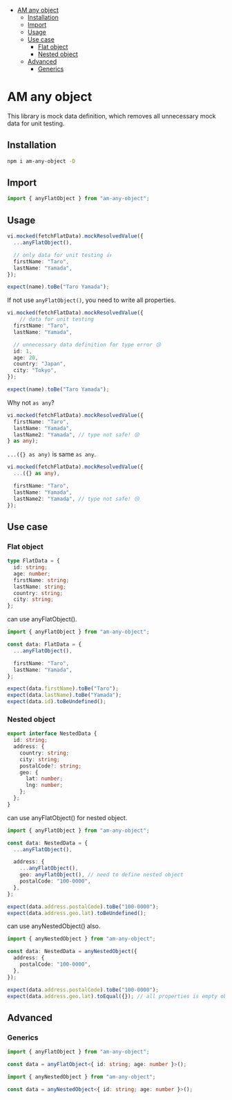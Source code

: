 - [AM any object](#am-any-object)
  - [Installation](#installation)
  - [Import](#import)
  - [Usage](#usage)
  - [Use case](#use-case)
    - [Flat object](#flat-object)
    - [Nested object](#nested-object)
  - [Advanced](#advanced)
    - [Generics](#generics)


# AM any object

This library is mock data definition, which removes all unnecessary mock data for unit testing.

## Installation

```bash
npm i am-any-object -D
```

## Import

```typescript
import { anyFlatObject } from "am-any-object";
```

## Usage

```typescript
vi.mocked(fetchFlatData).mockResolvedValue({
  ...anyFlatObject(),

  // only data for unit testing 👍
  firstName: "Taro",
  lastName: "Yamada",
});

expect(name).toBe("Taro Yamada");
```

If not use `anyFlatObject()`, you need to write all properties.

```typescript
vi.mocked(fetchFlatData).mockResolvedValue({
    // data for unit testing
  firstName: "Taro",
  lastName: "Yamada",

  // unnecessary data definition for type error 😢
  id: 1,
  age: 20,
  country: "Japan",
  city: "Tokyo",
});

expect(name).toBe("Taro Yamada");
```

Why not `as any`?

```typescript
vi.mocked(fetchFlatData).mockResolvedValue({
  firstName: "Taro",
  lastName: "Yamada",
  lastName2: "Yamada", // type not safe! 😢
} as any);
```

`...({} as any)` is same `as any`.

```typescript
vi.mocked(fetchFlatData).mockResolvedValue({
  ...({} as any),

  firstName: "Taro",
  lastName: "Yamada",
  lastName2: "Yamada", // type not safe! 😢
});
```

## Use case

### Flat object

```typescript
type FlatData = {
  id: string;
  age: number;
  firstName: string;
  lastName: string;
  country: string;
  city: string;
};
```

can use anyFlatObject().

```typescript
import { anyFlatObject } from "am-any-object";

const data: FlatData = {
  ...anyFlatObject(),

  firstName: "Taro",
  lastName: "Yamada",
};

expect(data.firstName).toBe("Taro");
expect(data.lastName).toBe("Yamada");
expect(data.id).toBeUndefined();
```

### Nested object

```typescript
export interface NestedData {
  id: string;
  address: {
    country: string;
    city: string;
    postalCode?: string;
    geo: {
      lat: number;
      lng: number;
    };
  };
}
```

can use anyFlatObject() for nested object.

```typescript
import { anyFlatObject } from "am-any-object";

const data: NestedData = {
  ...anyFlatObject(),

  address: {
    ...anyFlatObject(),
    geo: anyFlatObject(), // need to define nested object
    postalCode: "100-0000",
  },
};

expect(data.address.postalCode).toBe("100-0000");
expect(data.address.geo.lat).toBeUndefined();
```

can use anyNestedObject() also.

```typescript
import { anyNestedObject } from "am-any-object";

const data: NestedData = anyNestedObject({
  address: {
    postalCode: "100-0000",
  },
});

expect(data.address.postalCode).toBe("100-0000");
expect(data.address.geo.lat).toEqual({}); // all properties is empty object, be careful!
```

## Advanced

### Generics

```typescript
import { anyFlatObject } from "am-any-object";

const data = anyFlatObject<{ id: string; age: number }>();
```

```typescript
import { anyNestedObject } from "am-any-object";

const data = anyNestedObject<{ id: string; age: number }>();
```
